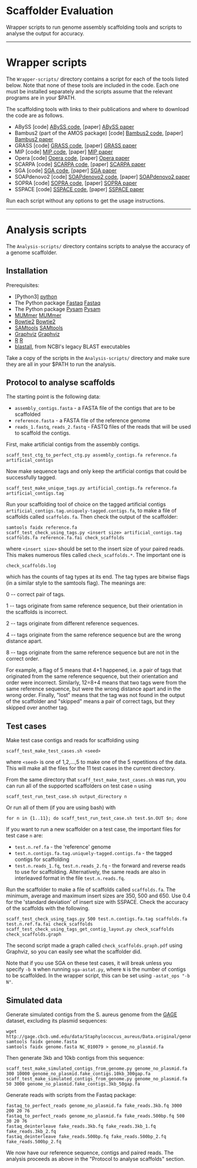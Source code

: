 Scaffolder Evaluation
=====================

Wrapper scripts to run genome assembly scaffolding tools and
scripts to analyse the output for accuracy.

- - - - - - - - - - - - - - - - - - - - - - - - - - - - - - - - - - - - - - -

Wrapper scripts
===============

The `Wrapper-scripts/` directory contains a script for each of the tools
listed below. Note that none of these tools are included in the code. Each
one must be installed separately and the scripts assume that the relevant
programs are in your $PATH.

The scaffolding tools with links to their publications and where to download
the code are as follows.

 * ABySS [code] [ABySS code], [paper] [ABySS paper]
 * Bambus2 (part of the AMOS package) [code] [Bambus2 code], [paper] [Bambus2 paper]
 * GRASS [code] [GRASS code], [paper] [GRASS paper]
 * MIP [code] [MIP code], [paper] [MIP paper]
 * Opera [code] [Opera code], [paper] [Opera paper]
 * SCARPA [code] [SCARPA code], [paper] [SCARPA paper]
 * SGA [code] [SGA code], [paper] [SGA paper]
 * SOAPdenovo2 [code] [SOAPdenovo2 code], [paper] [SOAPdenovo2 paper]
 * SOPRA [code] [SOPRA code], [paper] [SOPRA paper]
 * SSPACE [code] [SSPACE code], [paper] [SSPACE paper]

Run each script without any options to get the usage instructions.

- - - - - - - - - - - - - - - - - - - - - - - - - - - - - - - - - - - - - - -

Analysis scripts
================

The `Analysis-scripts/` directory contains scripts to analyse the accuracy
of a genome scaffolder.

Installation
------------

Prerequisites:

 * [Python3] [python]
 * The Python package [Fastaq] [Fastaq]
 * The Python package [Pysam] [Pysam]
 * [MUMmer] [MUMmer]
 * [Bowtie2] [Bowtie2]
 * [SAMtools] [SAMtools]
 * [Graphviz] [Graphviz]
 * [R] [R]
 * [blastall], from NCBI's legacy BLAST executables

Take a copy of the scripts in the `Analysis-scripts/` directory and make sure
they are all in your $PATH to run the analysis.


Protocol to analyse scaffolds
-----------------------------

The starting point is the following data:

 * `assembly_contigs.fasta` - a FASTA file of the contigs that are to be scaffolded
 * `reference.fasta` - a FASTA file of the reference genome
 * `reads_1.fastq`, `reads_2.fastq` - FASTQ files of the reads that will be used to scaffold the contigs.

First, make artificial contigs from the assembly contigs.

    scaff_test_ctg_to_perfect_ctg.py assembly_contigs.fa reference.fa artificial_contigs

Now make sequence tags and only keep the artificial contigs that could be successfully tagged.

    scaff_test_make_unique_tags.py artificial_contigs.fa reference.fa artificial_contigs.tag

Run your scaffolding tool of choice on the tagged artificial contigs
`artificial_contigs.tag.uniquely-tagged.contigs.fa`, to make a file of scaffolds called `scaffolds.fa`.
Then check the output of the scaffolder:

    samtools faidx reference.fa
    scaff_test_check_using_tags.py <insert size> artificial_contigs.tag scaffolds.fa reference.fa.fai check_scaffolds

where `<insert size>` should be set to the insert size of your paired reads.
This makes numerous files called `check_scaffolds.*`. The important one is

    check_scaffolds.log

which has the counts of tag types at its end. The tag types are bitwise flags
(in a similar style to the samtools flag). The meanings are:

0 -- correct pair of tags.

1 -- tags originate from same reference sequence, but their orientation in the scaffolds is incorrect.

2 -- tags originate from different reference sequences.

4 -- tags originate from the same reference sequence but are the wrong distance apart.

8 -- tags originate from the same reference sequence but are not in the correct order.

For example, a flag of 5 means that 4+1 happened, i.e. a pair of tags that
originated from the same reference sequence, but their orientation and order
were incorrect.  Similarly, 12=8+4 means that two tags were from the same
reference sequence, but were the wrong distance apart and in the wrong order.
Finally, "lost" means that the tag was not found in the output of the
scaffolder and "skipped" means a pair of correct tags, but they skipped
over another tag.

Test cases
----------

Make test case contigs and reads for scaffolding using

    scaff_test_make_test_cases.sh <seed>

where `<seed>` is one of 1,2,...,5 to make one of the 5 repetitions of the data.
This will make all the files for the 11 test cases in the current directory.

From the same directory that `scaff_test_make_test_cases.sh` was run, you can run all
of the supported scaffolders on test case `n` using

    scaff_test_run_test_case.sh output_directory n

Or run all of them (if you are using bash) with

    for n in {1..11}; do scaff_test_run_test_case.sh test.$n.OUT $n; done

If you want to run a new scaffolder on a test case, the important files for test case `n` are:

 * `test.n.ref.fa` - the 'reference' genome
 * `test.n.contigs.fa.tag.uniquely-tagged.contigs.fa` - the tagged contigs for scaffolding
 * `test.n.reads_1.fq`, `test.n.reads_2.fq` - the forward and reverse reads to use for scaffolding. Alternatively, the same reads are also in interleaved format in the file `test.n.reads.fq`.

Run the scaffolder to make a file of scaffolds called `scaffolds.fa`.  The
minimum, average and maximum insert sizes are 350, 500 and 650. Use 0.4
for the 'standard deviation' of insert size with SSPACE.  Check the
accuracy of the scaffolds with the following.

    scaff_test_check_using_tags.py 500 test.n.contigs.fa.tag scaffolds.fa test.n.ref.fa.fai check_scaffolds
    scaff_test_check_using_tags_get_contig_layout.py check_scaffolds check_scaffolds.graph

The second script made a graph called `check_scaffolds.graph.pdf` using Graphviz, so you can easily see what the scaffolder
did.

Note that if you use SGA on these test cases, it will break unless you
specify `-b N` when running `sga-astat.py`, where `N` is the number of contigs
to be scaffolded. In the wrapper script, this can be set using `-astat_ops
"-b N"`.

Simulated data
--------------

Generate simulated contigs from the S. aureus genome from the [GAGE] dataset,
excluding its plasmid sequences:

    wget http://gage.cbcb.umd.edu/data/Staphylococcus_aureus/Data.original/genome.fasta
    samtools faidx genome.fasta
    samtools faidx genome.fasta NC_010079 > genome_no_plasmid.fa

Then generate 3kb and 10kb contigs from this sequence:

    scaff_test_make_simulated_contigs_from_genome.py genome_no_plasmid.fa 300 10000 genome_no_plasmid.fake_contigs.10kb_300gap.fa
    scaff_test_make_simulated_contigs_from_genome.py genome_no_plasmid.fa 50 3000 genome_no_plasmid.fake_contigs.3kb_50gap.fa

Generate reads with scripts from the Fastaq package:

    fastaq_to_perfect_reads genome_no_plasmid.fa fake_reads.3kb.fq 3000 200 20 76
    fastaq_to_perfect_reads genome_no_plasmid.fa fake_reads.500bp.fq 500 30 20 76
    fastaq_deinterleave fake_reads.3kb.fq fake_reads.3kb_1.fq fake_reads.3kb_2.fq
    fastaq_deinterleave fake_reads.500bp.fq fake_reads.500bp_2.fq fake_reads.500bp_2.fq

We now have our reference sequence, contigs and paired reads. The analysis
proceeds as above in the "Protocol to analyse scaffolds" section.


  [ABySS code]: http://www.bcgsc.ca/platform/bioinfo/software/abyss
  [ABySS paper]: http://genome.cshlp.org/content/19/6/1117
  [Bambus2 code]: http://sourceforge.net/projects/amos/
  [Bambus2 paper]: http://bioinformatics.oxfordjournals.org/content/27/21/2964.long
  [GRASS code]: https://code.google.com/p/tud-scaffolding/
  [GRASS paper]: http://bioinformatics.oxfordjournals.org/content/28/11/1429
  [MIP code]: http://www.cs.helsinki.fi/u/lmsalmel/mip-scaffolder/
  [MIP paper]: http://bioinformatics.oxfordjournals.org/content/27/23/3259
  [Opera code]: http://sourceforge.net/projects/operasf/files/version%201.0/
  [Opera paper]: http://online.liebertpub.com/doi/abs/10.1089/cmb.2011.0170
  [SCARPA code]: http://compbio.cs.toronto.edu/hapsembler/scarpa.html
  [SCARPA paper]: http://bioinformatics.oxfordjournals.org/content/29/4/428
  [SGA code]: https://github.com/jts/sga
  [SGA paper]: http://genome.cshlp.org/content/22/3/549
  [SOAPdenovo2 code]: http://soap.genomics.org.cn/soapdenovo.html
  [SOAPdenovo2 paper]: http://www.gigasciencejournal.com/content/1/1/18
  [SOPRA code]: http://www.physics.rutgers.edu/~anirvans/SOPRA/
  [SOPRA paper]: http://www.biomedcentral.com/1471-2105/11/345/
  [SSPACE code]: http://www.baseclear.com/landingpages/basetools-a-wide-range-of-bioinformatics-solutions/
  [SSPACE paper]: http://bioinformatics.oxfordjournals.org/content/27/4/578
  [Python]: http://www.python.org/
  [Fastaq]: https://github.com/sanger-pathogens/Fastaq
  [Pysam]: http://wwwfgu.anat.ox.ac.uk/~andreas/documentation/samtools/api.html
  [MUMmer]: http://mummer.sourceforge.net/
  [Bowtie2]: http://bowtie-bio.sourceforge.net/bowtie2/index.shtml
  [blastall]: http://blast.ncbi.nlm.nih.gov/Blast.cgi?CMD=Web&PAGE_TYPE=BlastDocs&DOC_TYPE=Download
  [Graphviz]: http://www.graphviz.org/
  [SAMtools]: http://samtools.sourceforge.net/
  [R]: http://www.r-project.org/
  [GAGE]: http://gage.cbcb.umd.edu/
